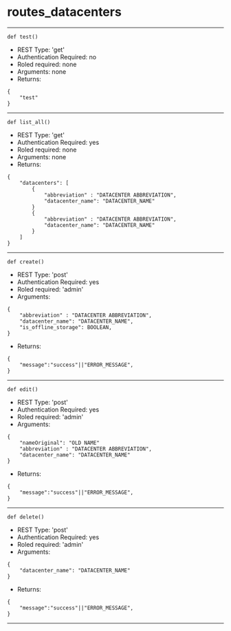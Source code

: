 
# routes_datacenters
-----------------------------
```language=python
def test()
```
- REST Type: 'get'
- Authentication Required: no
- Roled required: none
- Arguments: none
- Returns:
```language=json
{
    "test"
}
```
-----------------------------
```language=python
def list_all()
```
- REST Type: 'get'
- Authentication Required: yes
- Roled required: none
- Arguments: none
- Returns:
```language=json
{
    "datacenters": [
        {
            "abbreviation" : "DATACENTER ABBREVIATION",
            "datacenter_name": "DATACENTER_NAME"
        }
        {
            "abbreviation" : "DATACENTER ABBREVIATION",
            "datacenter_name": "DATACENTER_NAME"
        }  
    ]
}
```
-----------------------------

```language=python
def create()
```
- REST Type: 'post'
- Authentication Required: yes
- Roled required: 'admin'
- Arguments:
```language=json
{
    "abbreviation" : "DATACENTER ABBREVIATION",
    "datacenter_name": "DATACENTER_NAME",
    "is_offline_storage": BOOLEAN,
}
```
- Returns:
```language=json
{
    "message":"success"||"ERROR_MESSAGE",
}
```
-----------------------------

```language=python
def edit()
```
- REST Type: 'post'
- Authentication Required: yes
- Roled required: 'admin'
- Arguments:
```language=json
{
    "nameOriginal": "OLD NAME"
    "abbreviation" : "DATACENTER ABBREVIATION",
    "datacenter_name": "DATACENTER_NAME"
}
```
- Returns:
```language=json
{
    "message":"success"||"ERROR_MESSAGE",
}
```
-----------------------------

```language=python
def delete()
```
- REST Type: 'post'
- Authentication Required: yes
- Roled required: 'admin'
- Arguments:
```language=json
{
    "datacenter_name": "DATACENTER_NAME"
}
```
- Returns:
```language=json
{
    "message":"success"||"ERROR_MESSAGE",
}
```
-----------------------------
